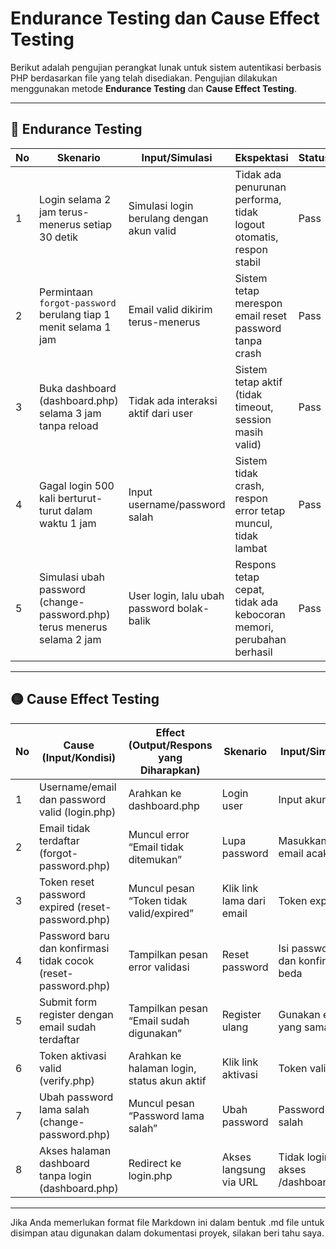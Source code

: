 
# Endurance Testing dan Cause Effect Testing

Berikut adalah pengujian perangkat lunak untuk sistem autentikasi berbasis PHP berdasarkan file yang telah disediakan. Pengujian dilakukan menggunakan metode **Endurance Testing** dan **Cause Effect Testing**.

---

## 🔵 Endurance Testing

| No | Skenario                                                                | Input/Simulasi                             | Ekspektasi                                                          | Status |
| -- | ----------------------------------------------------------------------- | ------------------------------------------ | ------------------------------------------------------------------- | ------ |
| 1  | Login selama 2 jam terus-menerus setiap 30 detik                        | Simulasi login berulang dengan akun valid  | Tidak ada penurunan performa, tidak logout otomatis, respon stabil  | Pass   |
| 2  | Permintaan `forgot-password` berulang tiap 1 menit selama 1 jam         | Email valid dikirim terus-menerus          | Sistem tetap merespon email reset password tanpa crash              | Pass   |
| 3  | Buka dashboard (dashboard.php) selama 3 jam tanpa reload                | Tidak ada interaksi aktif dari user        | Sistem tetap aktif (tidak timeout, session masih valid)             | Pass   |
| 4  | Gagal login 500 kali berturut-turut dalam waktu 1 jam                   | Input username/password salah              | Sistem tidak crash, respon error tetap muncul, tidak lambat         | Pass   |
| 5  | Simulasi ubah password (change-password.php) terus menerus selama 2 jam | User login, lalu ubah password bolak-balik | Respons tetap cepat, tidak ada kebocoran memori, perubahan berhasil | Pass   |

---

## 🟡 Cause Effect Testing

| No | Cause (Input/Kondisi)                                         | Effect (Output/Respons yang Diharapkan)     | Skenario                  | Input/Simulasi                    | Status |
| -- | ------------------------------------------------------------- | ------------------------------------------- | ------------------------- | --------------------------------- | ------ |
| 1  | Username/email dan password valid (login.php)                 | Arahkan ke dashboard.php                    | Login user                | Input akun valid                  | Pass   |
| 2  | Email tidak terdaftar (forgot-password.php)                   | Muncul error “Email tidak ditemukan”        | Lupa password             | Masukkan email acak               | Pass   |
| 3  | Token reset password expired (reset-password.php)             | Muncul pesan “Token tidak valid/expired”    | Klik link lama dari email | Token expired                     | Pass   |
| 4  | Password baru dan konfirmasi tidak cocok (reset-password.php) | Tampilkan pesan error validasi              | Reset password            | Isi password dan konfirmasi beda  | Pass   |
| 5  | Submit form register dengan email sudah terdaftar             | Tampilkan pesan “Email sudah digunakan”     | Register ulang            | Gunakan email yang sama           | Pass   |
| 6  | Token aktivasi valid (verify.php)                             | Arahkan ke halaman login, status akun aktif | Klik link aktivasi        | Token valid                       | Pass   |
| 7  | Ubah password lama salah (change-password.php)                | Muncul pesan “Password lama salah”          | Ubah password             | Password lama salah               | Pass   |
| 8  | Akses halaman dashboard tanpa login (dashboard.php)           | Redirect ke login.php                       | Akses langsung via URL    | Tidak login, akses /dashboard.php | Pass   |

---

Jika Anda memerlukan format file Markdown ini dalam bentuk .md file untuk disimpan atau digunakan dalam dokumentasi proyek, silakan beri tahu saya.
